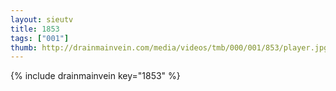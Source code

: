 ```yaml
--- 
layout: sieutv
title: 1853
tags: ["001"]
thumb: http://drainmainvein.com/media/videos/tmb/000/001/853/player.jpg
---
```

{% include drainmainvein key="1853" %} 
